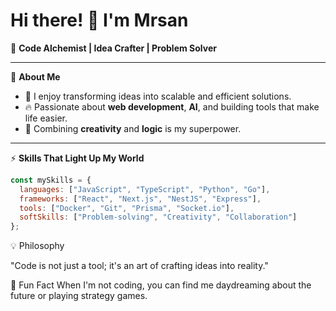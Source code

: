 # Hi there! 👋 I'm Mrsan  

🚀 **Code Alchemist | Idea Crafter | Problem Solver**  

---

🌟 **About Me**  
- 🧠 I enjoy transforming ideas into scalable and efficient solutions.  
- 🔥 Passionate about **web development**, **AI**, and building tools that make life easier.  
- 🎨 Combining **creativity** and **logic** is my superpower.  

---

⚡ **Skills That Light Up My World**  
```javascript
const mySkills = {
  languages: ["JavaScript", "TypeScript", "Python", "Go"],
  frameworks: ["React", "Next.js", "NestJS", "Express"],
  tools: ["Docker", "Git", "Prisma", "Socket.io"],
  softSkills: ["Problem-solving", "Creativity", "Collaboration"]
};
```

💡 Philosophy

"Code is not just a tool; it's an art of crafting ideas into reality."

🤖 Fun Fact
When I'm not coding, you can find me daydreaming about the future or playing strategy games.
